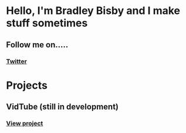 # Hello, I'm Bradley Bisby and I make stuff sometimes
## Follow me on.....
### [Twitter](https://www.twitter.com/b1sby)

# Projects
## VidTube (still in development)
### [View project](https://www.github.com/b1sby/vidtube-ios)

